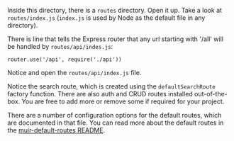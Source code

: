 Inside this directory, there is a `routes` directory. Open it up. Take a look at `routes/index.js` (`index.js` is used by Node as the default file in any directory).

There is line that tells the Express router that any url starting with '/all' will be handled by `routes/api/indes.js`:

    router.use('/api', require('./api')) 

Notice and open the `routes/api/index.js` file.
 
Notice the search route, which is created using the `defaultSearchRoute` factory function. There are also auth and CRUD routes installed out-of-the-box. You are free to add more or remove some if required for your project.

There are a number of configuration options for the default routes, which are documented in that file. You can read more about the default routes in the [muir-default-routes README](muir-default-routes/README.markdown).
